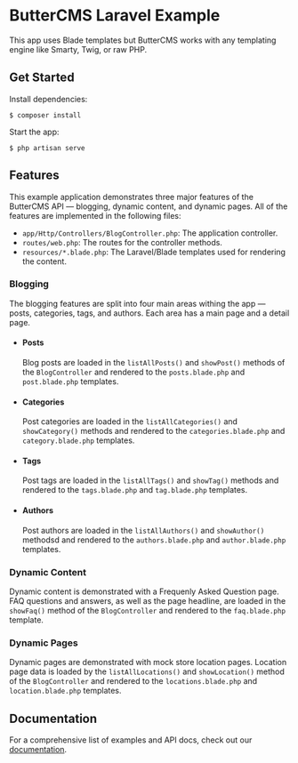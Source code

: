 # ButterCMS Laravel Example

This app uses Blade templates but ButterCMS works with any templating engine like Smarty, Twig, or raw PHP.

## Get Started

Install dependencies:

```
$ composer install
```

Start the app:

```
$ php artisan serve
```

## Features

This example application demonstrates three major features of the ButterCMS API &mdash; blogging, dynamic content, and dynamic pages. All of the features are implemented in the following files:

 - `app/Http/Controllers/BlogController.php`: The application controller.
 - `routes/web.php`: The routes for the controller methods.
 - `resources/*.blade.php`: The Laravel/Blade templates used for rendering the content.

### Blogging

The blogging features are split into four main areas withing the app &mdash; posts, categories, tags, and authors. Each area has a main page and a detail page.

 - #### Posts
   Blog posts are loaded in the `listAllPosts()` and `showPost()` methods of the `BlogController` and rendered to the `posts.blade.php` and `post.blade.php` templates.
 - #### Categories
   Post categories are loaded in the `listAllCategories()` and `showCategory()` methods and rendered to the `categories.blade.php` and `category.blade.php` templates.
 - #### Tags
   Post tags are loaded in the `listAllTags()` and `showTag()` methods and rendered to the `tags.blade.php` and `tag.blade.php` templates.
 - #### Authors
   Post authors are loaded in the `listAllAuthors()` and `showAuthor()` methodsd and rendered to the `authors.blade.php` and `author.blade.php` templates.

### Dynamic Content

Dynamic content is demonstrated with a Frequenly Asked Question page. FAQ questions and answers, as well as the page headline, are loaded in the `showFaq()` method of the `BlogController` and rendered to the `faq.blade.php` template.

### Dynamic Pages

Dynamic pages are demonstrated with mock store location pages. Location page data is loaded by the `listAllLocations()` and `showLocation()` method of the `BlogController` and rendered to the `locations.blade.php` and `location.blade.php` templates.

## Documentation

For a comprehensive list of examples and API docs, check out our [documentation](https://buttercms.com/docs/).